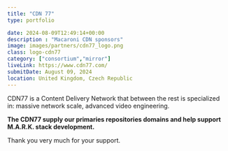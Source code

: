 ```yaml
---
title: "CDN 77"
type: portfolio

date: 2024-08-09T12:49:14+00:00
description : "Macaroni CDN sponsors"
image: images/partners/cdn77_logo.png
class: logo-cdn77
category: ["consortium","mirror"]
liveLink: https://www.cdn77.com/
submitDate: August 09, 2024
location: United Kingdom, Czech Republic
---
```


CDN77 is a Content Delivery Network that between the rest is specialized in: massive network scale, advanced video engineering.

**The CDN77 supply our primaries repositories domains and help support M.A.R.K. stack development.**

Thank you very much for your support.
